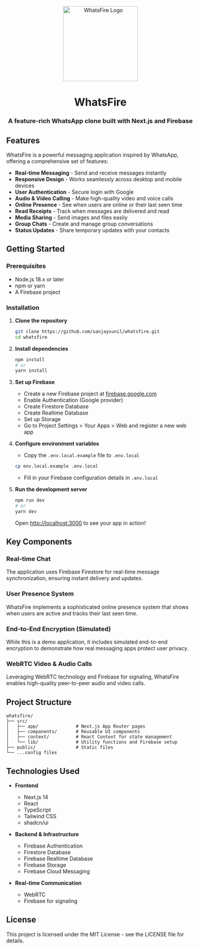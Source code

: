 <div align="center">
  <img src="public/logo.png" alt="WhatsFire Logo" width="200"/>
  <h1>WhatsFire</h1>
  <h3>A feature-rich WhatsApp clone built with Next.js and Firebase</h3>
</div>

## Features

WhatsFire is a powerful messaging application inspired by WhatsApp, offering a comprehensive set of features:

- **Real-time Messaging** - Send and receive messages instantly
- **Responsive Design** - Works seamlessly across desktop and mobile devices
- **User Authentication** - Secure login with Google
- **Audio & Video Calling** - Make high-quality video and voice calls
- **Online Presence** - See when users are online or their last seen time
- **Read Receipts** - Track when messages are delivered and read
- **Media Sharing** - Send images and files easily
- **Group Chats** - Create and manage group conversations
- **Status Updates** - Share temporary updates with your contacts

## Getting Started

### Prerequisites

- Node.js 18.x or later
- npm or yarn
- A Firebase project

### Installation

1. **Clone the repository**

   ```bash
   git clone https://github.com/sanjaysunil/whatsfire.git
   cd whatsfire
   ```

2. **Install dependencies**

   ```bash
   npm install
   # or
   yarn install
   ```

3. **Set up Firebase**

   - Create a new Firebase project at [firebase.google.com](https://firebase.google.com)
   - Enable Authentication (Google provider)
   - Create Firestore Database
   - Create Realtime Database
   - Set up Storage
   - Go to Project Settings > Your Apps > Web and register a new web app

4. **Configure environment variables**

   - Copy the `.env.local.example` file to `.env.local`
   ```bash
   cp env.local.example .env.local
   ```
   - Fill in your Firebase configuration details in `.env.local`

5. **Run the development server**

   ```bash
   npm run dev
   # or
   yarn dev
   ```

   Open [http://localhost:3000](http://localhost:3000) to see your app in action!

## Key Components

### Real-time Chat

The application uses Firebase Firestore for real-time message synchronization, ensuring instant delivery and updates.

### User Presence System

WhatsFire implements a sophisticated online presence system that shows when users are active and tracks their last seen time.

### End-to-End Encryption (Simulated)

While this is a demo application, it includes simulated end-to-end encryption to demonstrate how real messaging apps protect user privacy.

### WebRTC Video & Audio Calls

Leveraging WebRTC technology and Firebase for signaling, WhatsFire enables high-quality peer-to-peer audio and video calls.

## Project Structure

```
whatsfire/
├── src/
│   ├── app/              # Next.js App Router pages
│   ├── components/       # Reusable UI components
│   ├── context/          # React Context for state management
│   └── lib/              # Utility functions and Firebase setup
├── public/               # Static files
└── ...config files
```

## Technologies Used

- **Frontend**
  - Next.js 14
  - React
  - TypeScript
  - Tailwind CSS
  - shadcn/ui

- **Backend & Infrastructure**
  - Firebase Authentication
  - Firestore Database
  - Firebase Realtime Database
  - Firebase Storage
  - Firebase Cloud Messaging

- **Real-time Communication**
  - WebRTC
  - Firebase for signaling

## License

This project is licensed under the MIT License - see the LICENSE file for details.